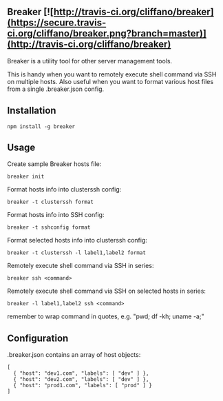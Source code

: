 Breaker [![http://travis-ci.org/cliffano/breaker](https://secure.travis-ci.org/cliffano/breaker.png?branch=master)](http://travis-ci.org/cliffano/breaker)
-----------

Breaker is a utility tool for other server management tools.

This is handy when you want to remotely execute shell command via SSH on multiple hosts. Also useful when you want to format various host files from a single .breaker.json config.

Installation
------------

    npm install -g breaker 

Usage
-----

Create sample Breaker hosts file:

    breaker init
    
Format hosts info into clusterssh config:

    breaker -t clusterssh format

Format hosts info into SSH config:

    breaker -t sshconfig format

Format selected hosts info into clusterssh config:

    breaker -t clusterssh -l label1,label2 format

Remotely execute shell command via SSH in series:

    breaker ssh <command>

Remotely execute shell command via SSH on selected hosts in series:

    breaker -l label1,label2 ssh <command>

remember to wrap command in quotes, e.g. "pwd; df -kh; uname -a;"

Configuration
-------------

.breaker.json contains an array of host objects:

    [
      { "host": "dev1.com", "labels": [ "dev" ] },
      { "host": "dev2.com", "labels": [ "dev" ] },
      { "host": "prod1.com", "labels": [ "prod" ] }
    ]